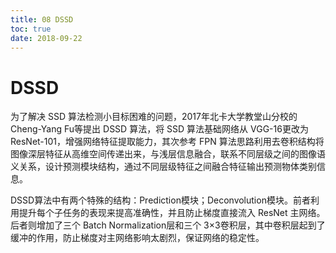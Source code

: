 ```yaml
---
title: 08 DSSD
toc: true
date: 2018-09-22
---
```

# DSSD

为了解决 SSD 算法检测小目标困难的问题，2017年北卡大学教堂山分校的 Cheng-Yang Fu等提出 DSSD 算法，将 SSD 算法基础网络从 VGG-16更改为 ResNet-101，增强网络特征提取能力，其次参考 FPN 算法思路利用去卷积结构将图像深层特征从高维空间传递出来，与浅层信息融合，联系不同层级之间的图像语义关系，设计预测模块结构，通过不同层级特征之间融合特征输出预测物体类别信息。

DSSD算法中有两个特殊的结构：Prediction模块；Deconvolution模块。前者利用提升每个子任务的表现来提高准确性，并且防止梯度直接流入 ResNet 主网络。后者则增加了三个 Batch Normalization层和三个 3×3卷积层，其中卷积层起到了缓冲的作用，防止梯度对主网络影响太剧烈，保证网络的稳定性。
